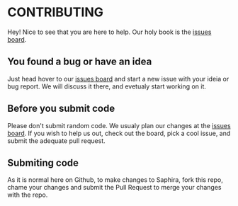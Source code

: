 # CONTRIBUTING

Hey! Nice to see that you are here to help.
Our holy book is the [issues board](https://github.com/mariogarridopt/Saphira/issues).

## You found a bug or have an idea
Just head hover to our [issues board](https://github.com/mariogarridopt/Saphira/issues) and start a new issue with your ideia or bug report. We will discuss it there, and evetualy start working on it.

## Before you submit code
Please don't submit random code. We usualy plan our changes at the [issues board](https://github.com/mariogarridopt/Saphira/issues). If you wish to help us out, check out the board, pick a cool issue, and submit the adequate pull request.

## Submiting code
As it is normal here on Github, to make changes to Saphira, fork this repo, chame your changes and submit the Pull Request to merge your changes with the repo.
